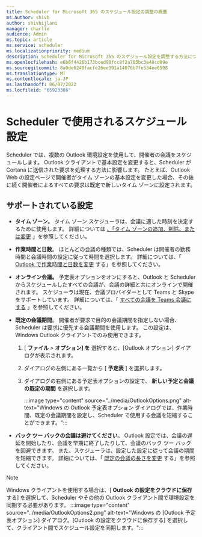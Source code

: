 ```yaml
---
title: Scheduler for Microsoft 365 のスケジュール設定の調整の概要
ms.author: shivb
author: shivbijlani
manager: charlle
audience: Admin
ms.topic: article
ms.service: scheduler
ms.localizationpriority: medium
description: Scheduler for Microsoft 365 のスケジュール設定を調整する方法について説明します。
ms.openlocfilehash: e6b6f4426b173bced90fcc8f2a705bc3e48cd09e
ms.sourcegitcommit: 8a0de6240facfe26ee391a14076b7fe534ee6598
ms.translationtype: MT
ms.contentlocale: ja-JP
ms.lasthandoff: 06/07/2022
ms.locfileid: "65923386"
---
```

# <a name="scheduling-preferences-used-by-scheduler"></a>Scheduler で使用されるスケジュール設定

Scheduler では、複数の Outlook 環境設定を使用して、開催者の会議をスケジュールします。 Outlook クライアントで基本設定を変更すると、Scheduler が Cortana に送信された要求を処理する方法に影響します。 たとえば、Outlook Web の設定ページで開催者がタイム ゾーンの基本設定を変更した場合、その後に続く開催者によるすべての要求は既定で新しいタイム ゾーンに設定されます。

## <a name="supported-settings"></a>サポートされている設定

- **タイム ゾーン**。 タイム ゾーン スケジューラは、会議に適した時刻を決定するために使用します。 詳細については [、「タイム ゾーンの追加、削除、または変更](https://support.microsoft.com/en-us/office/add-remove-or-change-time-zones-5ab3e10e-5a6c-46af-ab48-156fedf70c04) 」を参照してください。

- **作業時間と日数**。 ほとんどの会議の種類では、Scheduler は開催者の勤務時間と会議時間の設定に従って時間を選択します。 詳細については、「 [Outlook で作業時間と日数を変更](https://support.microsoft.com/en-us/office/change-your-work-hours-and-days-in-outlook-a27f261d-0681-415f-8ac1-388ab21e833f) する」を参照してください。

- **オンライン会議。** 予定表オプションをオンにすると、Outlook と Scheduler からスケジュールしたすべての会議が、会議の詳細と共にオンラインで開催されます。 スケジューラは現在、会議プロバイダーとして Teams と Skype をサポートしています。 詳細については、「 [すべての会議を Teams 会議にする](https://support.microsoft.com/en-us/office/schedule-a-teams-meeting-from-outlook-883cc15c-580f-441a-92ea-0992c00a9b0f#bkmk_makeallteamsmtngs) 」を参照してください。

- **既定の会議期間**。 開催者が要求で目的の会議期間を指定しない場合、Scheduler は要求に優先する会議期間を使用します。 この設定は、Windows Outlook クライアントでのみ使用できます。

   1. [ **ファイル** > **オプション] を** 選択すると、[Outlook オプション] ダイアログが表示されます。

   2. ダイアログの左側にある一覧から [ **予定表** ] を選択します。

   3. ダイアログの右側にある予定表オプションの設定で、 **新しい予定と会議の既定の期間** を選択します。

      :::image type="content" source="../media/OutlookOptions.png" alt-text="Windows の Outlook 予定表オプション ダイアログでは、作業時間、既定の会議期間を設定し、Scheduler で使用する会議を短縮することができます。":::

- **バック ツー バックの会議は避けてください**。 Outlook 設定では、会議の遅延を開始したり、会議を早期に終了したりして、会議のバック ツー バックを回避できます。 また、スケジューラは、設定した設定に従って会議の期間を短縮できます。 詳細については、「 [既定の会議の長さを変更](https://techcommunity.microsoft.com/t5/hybrid-work/change-default-meeting-length-in-outlook-avoid-back-to-back/m-p/1247361) する」を参照してください。

> [!NOTE]
> Windows クライアントを使用する場合は、[ **Outlook の設定をクラウドに保存** する] を選択して、Scheduler やその他の Outlook クライアント間で環境設定を同期する必要があります。
> :::image type="content" source="../media/OutlookOptions2.png" alt-text="Windows の [Outlook 予定表オプション] ダイアログ。[Outlook の設定をクラウドに保存する] を選択して、クライアント間でスケジュール設定を同期します。":::
